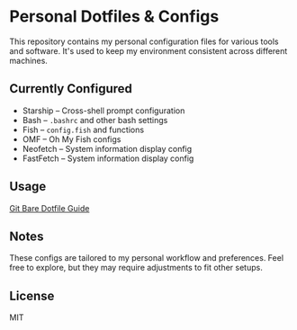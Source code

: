 # Personal Dotfiles & Configs

This repository contains my personal configuration files for various tools and software. It's used to keep my environment consistent across different machines.

## Currently Configured

- Starship – Cross-shell prompt configuration
- Bash – `.bashrc` and other bash settings
- Fish – `config.fish` and functions
- OMF – Oh My Fish configs
- Neofetch – System information display config
- FastFetch – System information display config

## Usage

[Git Bare Dotfile Guide](https://www.atlassian.com/git/tutorials/dotfiles)

## Notes

These configs are tailored to my personal workflow and preferences. Feel free to explore, but they may require adjustments to fit other setups.

## License

MIT
